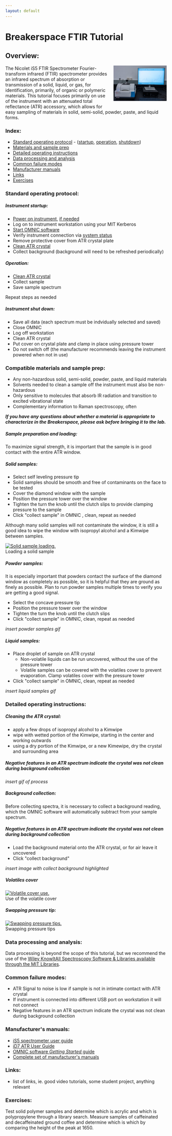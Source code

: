 ```yaml
---
layout: default
---
```

# Breakerspace FTIR Tutorial

## Overview:

<img src="../assets/img/ftir.JPG" alt="FTIR spectrometer" style="width:33%; float:right; margin-left:10px; margin-bottom:1.4em;">
The Nicolet iS5 FTIR Spectrometer Fourier-transform infrared (FTIR) spectrometer provides an infrared spectrum of absorption or transmission of a solid, liquid, or gas, for identification, primarily, of organic or polymeric materials. This tutorial focuses primarily on use of the instrument with an attenuated total reflectance (ATR) accessory, which allows for easy sampling of materials in solid, semi-solid, powder, paste, and liquid forms. 
<div style="clear:both;"></div>

### Index:

* [Standard operating protocol](#sop) - ([startup](#startup), [operation](#operation), [shutdown](#shutdown))
* [Materials and sample prep](#materials)
* [Detailed operating instructions](#details)
* [Data processing and analysis](#data)
* [Common failure modes](#failures)
* [Manufacturer manuals](#manuals)
* [Links](#links)
* [Exercises](#exercises)

<a name="sop"></a>
### Standard operating protocol:

<a name="startup"></a> 
##### Instrument startup:

* [Power on instrument](../assets/img/tutorials/ftir/ftir-switch.JPG), [if needed](../assets/img/tutorials/ftir/ftir-power.JPG)
* Log on to instrument workstation using your MIT Kerberos
* [Start OMNIC software](../assets/img/tutorials/ftir/ftir-desktop.JPG)
* Verify instrument connection via [system status](../assets/img/tutorials/ftir/omnic-status.PNG)
* Remove protective cover from ATR crystal plate
* [Clean ATR crystal](#crystal)
* Collect background (background will need to be refreshed periodically)

<a name="sample"></a> 
##### Operation:

* [Clean ATR crystal](#crystal)
* Collect sample
* Save sample spectrum  

Repeat steps as needed

<a name="shutdown"></a> 
##### Instrument shut down:

* Save all data (each spectrum must be indvidually selected and saved)
* Close OMNIC
* Log off workstation
* Clean ATR crystal
* Put cover on crystal plate and clamp in place using pressure tower
* Do not switch off (the manufacturer recommends leaving the instrument powered when not in use)

<a name="materials"></a> 
### Compatible materials and sample prep: 

* Any non-hazardous solid, semi-solid, powder, paste, and liquid materials
* Solvents needed to clean a sample off the instrument must also be non-hazardous 
* Only sensitive to molecules that absorb IR radiation and transition to excited vibrational state
* Complementary information to Raman spectroscopy, often

_**If you have any questions about whether a material is appropriate to characterize in the Breakerspace, please ask before bringing it to the lab.**_

<a name="sample-prep"></a> 
##### Sample preparation and loading:

To maximize signal strength, it is important that the sample is in good contact with the entire ATR window. 

##### Solid samples:

* Select self leveling pressure tip
* Solid samples should be smooth and free of contaminants on the face to be tested
* Cover the diamond window with the sample
* Position the pressure tower over the window
* Tighten the turn the knob until the clutch slips to provide clamping pressure to the sample 
* Click "collect sample" in OMNIC , clean, repeat as needed

Although many solid samples will not contaminate the window, it is still a good idea to wipe the window with isopropyl alcohol and a Kimwipe between samples.

<figure style="margin-left:0; margin-right:0;">
  <a href="../assets/img/tutorials/ftir/sample-load.GIF" target="_parent"><img src="../assets/img/tutorials/ftir/sample-load.GIF" alt="Solid sample loading." style="width:32%;"></a>
  <figcaption> Loading a solid sample</figcaption>
</figure>

##### Powder samples:

It is especially important that powders contact the surface of the diamond window as completely as possible, so it is helpful that they are ground as finely as possible. Plan to run powder samples multiple times to verify you are getting a good signal.

* Select the concave pressure tip
* Position the pressure tower over the window
* Tighten the turn the knob until the clutch slips
* Click "collect sample" in OMNIC, clean, repeat as needed

_insert powder samples gif_

##### Liquid samples:

* Place droplet of sample on ATR crystal
  * Non-volatile liquids can be run uncovered, without the use of the pressure tower
  * Volatile samples can be covered with the volatiles cover to prevent evaporation. Clamp volatiles cover with the pressure tower
* Click "collect sample" in OMNIC, clean, repeat as needed

_insert liquid samples gif_

<a name="details"></a> 
### Detailed operating instructions: 

<a name="crystal"></a> 
##### Cleaning the ATR crystal:

* apply a few drops of isopropyl alcohol to a Kimwipe
* wipe with wetted portion of the Kimwipe, starting in the center and working outwards
* using a dry portion of the Kimwipe, or a new Kimewipe, dry the crystal and surrounding area

##### _Negative features in an ATR spectrum indicate the crystal was not clean during background collection_

_insert gif of process_

<a name="background"></a> 
##### Background collection:

Before collecting spectra, it is necessary to collect a background reading, which the OMNIC software will automatically subtract from your sample spectrum. 

##### _Negative features in an ATR spectrum indicate the crystal was not clean during background collection_

* Load the background material onto the ATR crystal, or for air leave it uncovered
* Click "collect background"

_insert image with collect background highlighted_

##### Volatiles cover
<figure style="margin-left:0; margin-right:0;">
  <a href="../assets/img/tutorials/ftir/volatile-cover.GIF" target="_parent"><img src="../assets/img/tutorials/ftir/volatile-cover.GIF" alt="Volatile cover use." style="width:32%;"></a>
  <figcaption> Use of the volatile cover </figcaption>
</figure>

##### Swapping pressure tip:

<figure style="margin-left:0; margin-right:0;">
  <a href="../assets/img/tutorials/ftir/pressure-tip.GIF" target="_parent"><img src="../assets/img/tutorials/ftir/pressure-tip.GIF" alt="Swapping pressure tips." style="width:32%;"></a>
  <figcaption> Swapping pressure tips</figcaption>
</figure>

<a name="analysis"></a> 
### Data processing and analysis:

Data processing is beyond the scope of this tutorial, but we recommend the use of the [Wiley KnowItAll Spectroscopy Software & Libraries available through the MIT Libraries](https://libguides.mit.edu/knowitall).

<a name="failures"></a>
### Common failure modes:

* ATR Signal to noise is low if sample is not in intimate contact with ATR crystal
* If instrument is connected into different USB port on workstation it will not connect
* Negative features in an ATR spectrum indicate the crystal was not clean during background collection

<a name="manuals"></a> 
### Manufacturer's manuals:

* [iS5 spectrometer user guide](https://www.dropbox.com/scl/fi/rfba0x3swuhi4affsytv6/2638_iS5-UG.pdf?rlkey=mnjpwg72rbau8dsaw8jwg9flk&dl=0)
* [iD7 ATR User Guide](https://www.dropbox.com/scl/fi/j24msyzbfpqahhk66z5y8/3021_-iD7_UG.pdf?rlkey=xf1sw5yoydqomsmcs1hxhrf5y&dl=0)
* [OMNIC software _Getting Started_ guide](https://www.dropbox.com/scl/fi/nhx1fk2ov5fpkz4og1guf/2640_OMNIC_GS.pdf?rlkey=93wld38wdscvv94o177jylilu&dl=0)
* [Complete set of manufacturer's manuals](https://www.dropbox.com/scl/fo/n0zv4090ncohz1yd53zyp/AEk8_3vo2JuCcHDSDBEEjck?rlkey=haqbguq12kbmh8fi7jmi8wzvg&dl=0)

<a name="links"></a>
### Links:

* list of links, ie. good video tutorials, some student project, anything relevant

<a name="exercise"></a> 
### Exercises:

Test solid polymer samples and determine which is acrylic and which is polypropylene through a library search. Measure samples of caffeinated and decaffeinated ground coffee and determine which is which by comparing the height of the peak at 1650.

